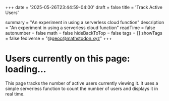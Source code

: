 +++
date = '2025-05-26T23:44:59-04:00'
draft = false
title = 'Track Active Users'

summary = "An experiment in using a serverless cloud function"
description = "An experiment in using a serverless cloud function"
readTime = false
autonumber = false
math = false
hideBackToTop = false
tags = []
showTags = false
fediverse = "@geoc@mathstodon.xyz"
+++


<h1>Users currently on this page: <span id="counter">loading...</span></h1>
<script>
  async function updateCounter() {
    try {
      const response = await fetch("https://ewbeo5zd9l.execute-api.us-east-1.amazonaws.com/default/activeUsers");
      const count = await response.text();
      document.getElementById("counter").textContent = count;
    } catch (e) {
      document.getElementById("counter").textContent = "Error fetching count" + e.message;
    }
  }
  updateCounter();
  setInterval(updateCounter, 10000); // update every 10 seconds
</script>

This page tracks the number of active users currently viewing it. It uses a simple serverless function to count the number of users and displays it in real time.